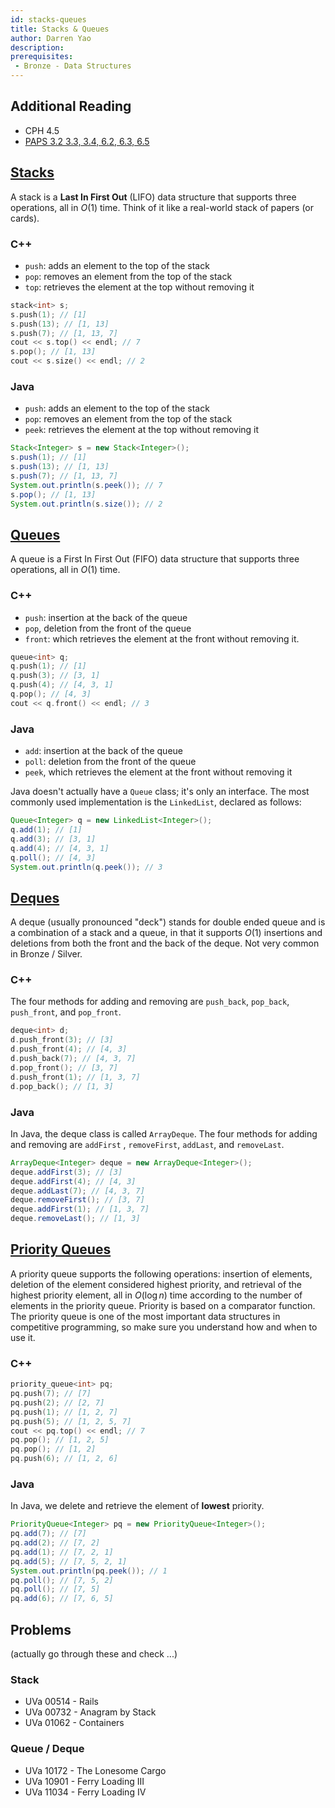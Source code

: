 ```yaml
---
id: stacks-queues
title: Stacks & Queues
author: Darren Yao
description: 
prerequisites:
 - Bronze - Data Structures
---
```


## Additional Reading

 - CPH 4.5
 - [PAPS 3.2 3.3, 3.4, 6.2, 6.3, 6.5](https://www.csc.kth.se/~jsannemo/slask/main.pdf)

## [Stacks](http://www.cplusplus.com/reference/stack/stack/)

A stack is a **Last In First Out** (LIFO) data structure that supports three operations, all in $O(1)$ time. Think of it like a real-world stack of papers (or cards).

### C++

 - `push`: adds an element to the top of the stack
 - `pop`: removes an element from the top of the stack
 - `top`: retrieves the element at the top without removing it

```cpp
stack<int> s;
s.push(1); // [1]
s.push(13); // [1, 13]
s.push(7); // [1, 13, 7]
cout << s.top() << endl; // 7
s.pop(); // [1, 13]
cout << s.size() << endl; // 2
```

### Java

 - `push`: adds an element to the top of the stack
 - `pop`: removes an element from the top of the stack
 - `peek`: retrieves the element at the top without removing it

```java
Stack<Integer> s = new Stack<Integer>();
s.push(1); // [1]
s.push(13); // [1, 13]
s.push(7); // [1, 13, 7]
System.out.println(s.peek()); // 7
s.pop(); // [1, 13]
System.out.println(s.size()); // 2
```

## [Queues](http://www.cplusplus.com/reference/queue/queue/)

A queue is a First In First Out (FIFO) data structure that supports three operations, all in $O(1)$ time. 

### C++

 - `push`: insertion at the back of the queue
 - `pop`, deletion from the front of the queue 
 - `front`: which retrieves the element at the front without removing it.

```cpp
queue<int> q;
q.push(1); // [1]
q.push(3); // [3, 1]
q.push(4); // [4, 3, 1]
q.pop(); // [4, 3]
cout << q.front() << endl; // 3
```

### Java

 - `add`: insertion at the back of the queue
 - `poll`: deletion from the front of the queue
 - `peek`, which retrieves the element at the front without removing it

Java doesn't actually have a `Queue` class; it's only an interface. The most commonly used implementation is the `LinkedList`, declared as follows:

```java
Queue<Integer> q = new LinkedList<Integer>();
q.add(1); // [1]
q.add(3); // [3, 1]
q.add(4); // [4, 3, 1]
q.poll(); // [4, 3]
System.out.println(q.peek()); // 3
```

## [Deques](http://www.cplusplus.com/reference/deque/deque/)

A deque (usually pronounced "deck") stands for double ended queue and is a combination of a stack and a queue, in that it supports $O(1)$ insertions and deletions from both the front and the back of the deque. Not very common in Bronze / Silver.

### C++

The four methods for adding and removing are `push_back`, `pop_back`, `push_front`, and `pop_front`. 

```cpp
deque<int> d;
d.push_front(3); // [3]
d.push_front(4); // [4, 3]
d.push_back(7); // [4, 3, 7]
d.pop_front(); // [3, 7]
d.push_front(1); // [1, 3, 7]
d.pop_back(); // [1, 3]
```

### Java

In Java, the deque class is called `ArrayDeque`. The four methods for adding and removing are `addFirst` , `removeFirst`, `addLast`, and `removeLast`.

```java
ArrayDeque<Integer> deque = new ArrayDeque<Integer>();
deque.addFirst(3); // [3]
deque.addFirst(4); // [4, 3]
deque.addLast(7); // [4, 3, 7]
deque.removeFirst(); // [3, 7]
deque.addFirst(1); // [1, 3, 7]
deque.removeLast(); // [1, 3]
```

## [Priority Queues](http://www.cplusplus.com/reference/queue/priority_queue/)

A priority queue supports the following operations: insertion of elements, deletion of the element considered highest priority, and retrieval of the highest priority element, all in $O(\log n)$ time according to the number of elements in the priority queue. Priority is based on a comparator function. The priority queue is one of the most important data structures in competitive programming, so make sure you understand how and when to use it. 

### C++

```cpp
priority_queue<int> pq;
pq.push(7); // [7]
pq.push(2); // [2, 7]
pq.push(1); // [1, 2, 7]
pq.push(5); // [1, 2, 5, 7]
cout << pq.top() << endl; // 7
pq.pop(); // [1, 2, 5]
pq.pop(); // [1, 2]
pq.push(6); // [1, 2, 6]
```

### Java

In Java, we delete and retrieve the element of **lowest** priority.

```java
PriorityQueue<Integer> pq = new PriorityQueue<Integer>();
pq.add(7); // [7]
pq.add(2); // [7, 2]
pq.add(1); // [7, 2, 1]
pq.add(5); // [7, 5, 2, 1]
System.out.println(pq.peek()); // 1
pq.poll(); // [7, 5, 2]
pq.poll(); // [7, 5]
pq.add(6); // [7, 6, 5]
```

## Problems

(actually go through these and check ...)

### Stack

  - UVa 00514 - Rails
  - UVa 00732 - Anagram by Stack
  - UVa 01062 - Containers

### Queue / Deque 

  - UVa 10172 - The Lonesome Cargo
  - UVa 10901 - Ferry Loading III
  - UVa 11034 - Ferry Loading IV


